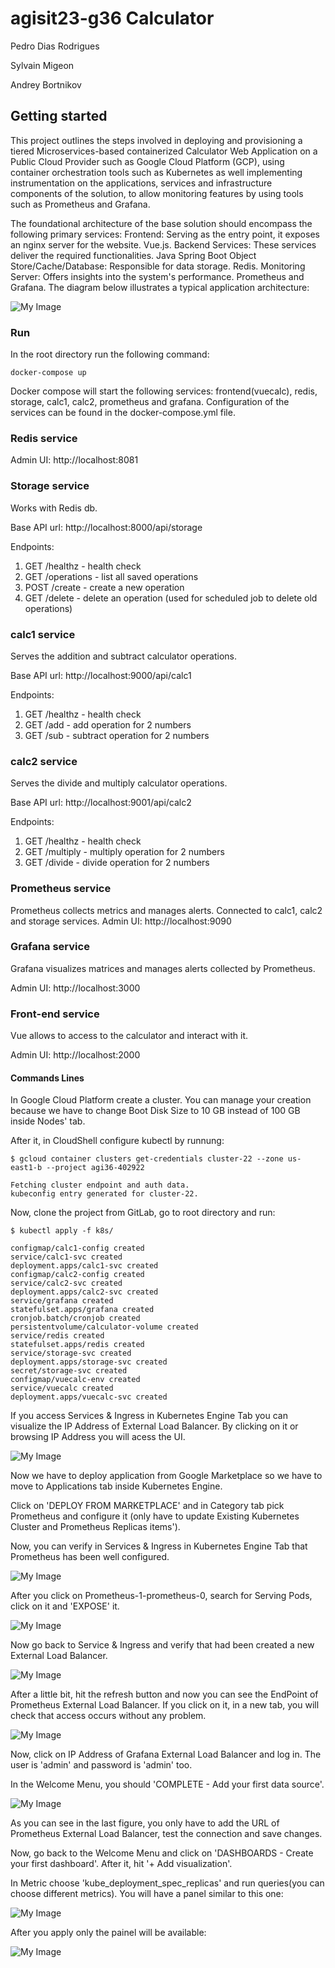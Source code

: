 # agisit23-g36 Calculator

Pedro Dias Rodrigues

Sylvain Migeon

Andrey Bortnikov


## Getting started

This project outlines the steps involved in deploying and provisioning a tiered Microservices-based containerized Calculator Web Application on a Public Cloud Provider such as Google Cloud Platform (GCP), using container orchestration tools such as Kubernetes as well implementing instrumentation on the applications, services and infrastructure components of the solution, to allow monitoring features by using tools such as Prometheus and Grafana.

The foundational architecture of the base solution should encompass the following primary services:
Frontend: Serving as the entry point, it exposes an nginx server for the website. Vue.js.
Backend Services: These services deliver the required functionalities. Java Spring Boot
Object Store/Cache/Database: Responsible for data storage. Redis.
Monitoring Server: Offers insights into the system's performance. Prometheus and Grafana.
The diagram below illustrates a typical application architecture:

![My Image](images/architecture.png)

### Run

In the root directory run the following command:

```
docker-compose up
```

Docker compose will start the following services: frontend(vuecalc), redis, storage, calc1, calc2, prometheus and grafana.
Configuration of the services can be found in the docker-compose.yml file.

### Redis service

Admin UI: http://localhost:8081

### Storage service
Works with Redis db.

Base API url: http://localhost:8000/api/storage

Endpoints:
1. GET /healthz - health check
2. GET /operations - list all saved operations
3. POST /create - create a new operation
4. GET /delete - delete an operation (used for scheduled job to delete old operations)


### calc1 service
Serves the addition and subtract calculator operations.

Base API url: http://localhost:9000/api/calc1

Endpoints:
1. GET /healthz - health check
2. GET /add - add operation for 2 numbers
3. GET /sub - subtract operation for 2 numbers

### calc2 service
Serves the divide and multiply calculator operations.

Base API url: http://localhost:9001/api/calc2

Endpoints:
1. GET /healthz - health check
2. GET /multiply - multiply operation for 2 numbers
3. GET /divide - divide operation for 2 numbers

### Prometheus service
Prometheus collects metrics and manages alerts.
Connected to calc1, calc2 and storage services.
Admin UI: http://localhost:9090

### Grafana service
Grafana visualizes matrices and manages alerts collected by Prometheus.

Admin UI: http://localhost:3000

### Front-end service
Vue allows to access to the calculator and interact with it.

Admin UI: http://localhost:2000

#### Commands Lines

In Google Cloud Platform create a cluster. You can manage your creation because we have to change Boot Disk Size to 10 GB instead of 100 GB inside Nodes' tab.

After it, in CloudShell configure kubectl by runnung:

```
$ gcloud container clusters get-credentials cluster-22 --zone us-east1-b --project agi36-402922
```

```
Fetching cluster endpoint and auth data.
kubeconfig entry generated for cluster-22.
```

Now, clone the project from GitLab, go to root directory and run:

```
$ kubectl apply -f k8s/
```

```
configmap/calc1-config created
service/calc1-svc created
deployment.apps/calc1-svc created
configmap/calc2-config created
service/calc2-svc created
deployment.apps/calc2-svc created
service/grafana created
statefulset.apps/grafana created
cronjob.batch/cronjob created
persistentvolume/calculator-volume created
service/redis created
statefulset.apps/redis created
service/storage-svc created
deployment.apps/storage-svc created
secret/storage-svc created
configmap/vuecalc-env created
service/vuecalc created
deployment.apps/vuecalc-svc created
```

If you access Services & Ingress in Kubernetes Engine Tab you can visualize the IP Address of External Load Balancer. By clicking on it or browsing IP Address you will acess the UI.

![My Image](images/UI.png)

Now we have to deploy application from Google Marketplace so we have to move to Applications tab inside Kubernetes Engine.

Click on 'DEPLOY FROM MARKETPLACE' and in Category tab pick Prometheus and configure it (only have to update Existing Kubernetes Cluster and Prometheus Replicas items').

Now, you can verify in Services & Ingress in Kubernetes Engine Tab that Prometheus has been well configured.

![My Image](images/1.png)

After you click on Prometheus-1-prometheus-0, search for Serving Pods, click on it and 'EXPOSE' it.

![My Image](images/2.png)

Now go back to Service & Ingress and verify that had been created a new External Load Balancer.

![My Image](images/3.png)

After a little bit, hit the refresh button and now you can see the EndPoint of Prometheus External Load Balancer. If you click on it, in a new tab, you will check that access occurs without any problem.

![My Image](images/4.png)

Now, click on IP Address of Grafana External Load Balancer and log in. The user is 'admin' and password is 'admin' too.

In the Welcome Menu, you should 'COMPLETE - Add your first data source'.

![My Image](images/5.png)

As you can see in the last figure, you only have to add the URL of Prometheus External Load Balancer, test the connection and save changes.

Now, go back to the Welcome Menu and click on 'DASHBOARDS - Create your first dashboard'. After it, hit '+ Add visualization'.

In Metric choose 'kube_deployment_spec_replicas' and run queries(you can choose different metrics). You will have a panel similar to this one:

![My Image](images/6.png)

After you apply only the painel will be available:

![My Image](images/7.png)


